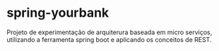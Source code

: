 # spring-yourbank
Projeto de experimentação de arquiterura baseada em micro serviços, utilizando a ferramenta spring boot e aplicando os conceitos de REST.
